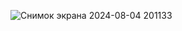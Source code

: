 ![Снимок экрана 2024-08-04 201133](https://github.com/user-attachments/assets/3789045a-ef62-45bf-87a5-cbaed2304eae)
